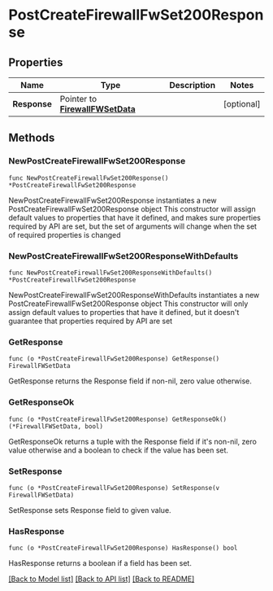 # PostCreateFirewallFwSet200Response

## Properties

Name | Type | Description | Notes
------------ | ------------- | ------------- | -------------
**Response** | Pointer to [**FirewallFWSetData**](FirewallFWSetData.md) |  | [optional] 

## Methods

### NewPostCreateFirewallFwSet200Response

`func NewPostCreateFirewallFwSet200Response() *PostCreateFirewallFwSet200Response`

NewPostCreateFirewallFwSet200Response instantiates a new PostCreateFirewallFwSet200Response object
This constructor will assign default values to properties that have it defined,
and makes sure properties required by API are set, but the set of arguments
will change when the set of required properties is changed

### NewPostCreateFirewallFwSet200ResponseWithDefaults

`func NewPostCreateFirewallFwSet200ResponseWithDefaults() *PostCreateFirewallFwSet200Response`

NewPostCreateFirewallFwSet200ResponseWithDefaults instantiates a new PostCreateFirewallFwSet200Response object
This constructor will only assign default values to properties that have it defined,
but it doesn't guarantee that properties required by API are set

### GetResponse

`func (o *PostCreateFirewallFwSet200Response) GetResponse() FirewallFWSetData`

GetResponse returns the Response field if non-nil, zero value otherwise.

### GetResponseOk

`func (o *PostCreateFirewallFwSet200Response) GetResponseOk() (*FirewallFWSetData, bool)`

GetResponseOk returns a tuple with the Response field if it's non-nil, zero value otherwise
and a boolean to check if the value has been set.

### SetResponse

`func (o *PostCreateFirewallFwSet200Response) SetResponse(v FirewallFWSetData)`

SetResponse sets Response field to given value.

### HasResponse

`func (o *PostCreateFirewallFwSet200Response) HasResponse() bool`

HasResponse returns a boolean if a field has been set.


[[Back to Model list]](../README.md#documentation-for-models) [[Back to API list]](../README.md#documentation-for-api-endpoints) [[Back to README]](../README.md)


